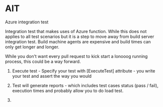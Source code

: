 # AIT

Azure integration test


Integration test that makes uses of Azure function. While this does not applies to all test scenarios but it is a step to move away from build server integration test. Build machine agents are expensive and build times can only get longer and longer. 

While you don't want every pull request to kick start a lonooog running process, this could be a way forward.

1. Execute test - Specify your test with [ExecuteTest] attribute - you write your test and assert the way you would

2. Test will generate reports - which includes test cases status (pass / fail), execution times and probably allow you to do load test. 

3. 
